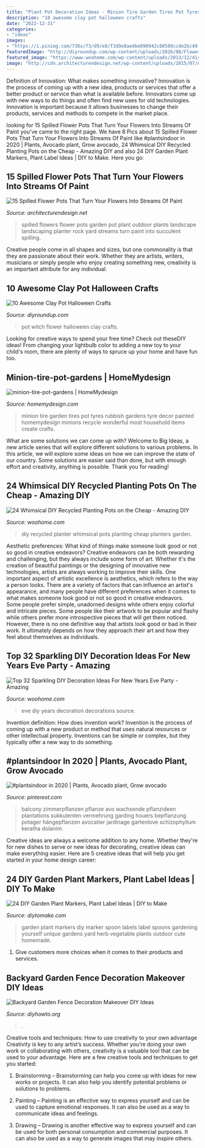 ```yaml
---
title: "Plant Pot Decoration Ideas - Minion Tire Garden Tires Pot Tyres Rubbish Gardens Tyre Decor Painted Homemydesign Minions Recycle Wonderful Most Household Items Create Crafts"
description: "10 awesome clay pot halloween crafts"
date: "2022-12-31"
categories:
- "ideas"
images:
- "https://i.pinimg.com/736x/f3/d9/e8/f3d9e8ae4be090942c00589ccde2bc49.jpg"
featuredImage: "http://diyroundup.com/wp-content/uploads/2016/08/Flower-Pot-Witch.jpg"
featured_image: "https://www.woohome.com/wp-content/uploads/2013/12/diy-new-year-eve-decorations-21-2.jpg"
image: "http://cdn.architecturendesign.net/wp-content/uploads/2015/07/AD-Spilled-Flowers-Garden-Ideas-07.jpg"
---
```



Definition of Innovation: What makes something innovative?
Innovation is the process of coming up with a new idea, products or services that offer a better product or service than what is available before. Innovators come up with new ways to do things and often find new uses for old technologies. Innovation is important because it allows businesses to change their products, services and methods to compete in the market place.

	

		
looking for 15 Spilled Flower Pots That Turn Your Flowers Into Streams Of Paint you've came to the right page. We have 8 Pics about 15 Spilled Flower Pots That Turn Your Flowers Into Streams Of Paint like #plantsindoor in 2020 | Plants, Avocado plant, Grow avocado, 24 Whimsical DIY Recycled Planting Pots on the Cheap - Amazing DIY and also 24 DIY Garden Plant Markers, Plant Label Ideas | DIY to Make. Here you go:
		
    
## 15 Spilled Flower Pots That Turn Your Flowers Into Streams Of Paint

<img loading=lazy src="http://cdn.architecturendesign.net/wp-content/uploads/2015/07/AD-Spilled-Flowers-Garden-Ideas-07.jpg" onerror="this.onerror=null;this.src='https://tse1.mm.bing.net/th?id=OIP.0Qu9kxfh1NReD36BZ6FILAHaJ3&amp;pid=15.1';" alt="15 Spilled Flower Pots That Turn Your Flowers Into Streams Of Paint">

_Source: architecturendesign.net_

>spilled flowers flower pots garden pot plant outdoor plants landscape landscaping planter rock yard streams turn paint into succulent spilling. 

	

Creative people come in all shapes and sizes, but one commonality is that they are passionate about their work. Whether they are artists, writers, musicians or simply people who enjoy creating something new, creativity is an important attribute for any individual.

    
## 10 Awesome Clay Pot Halloween Crafts

<img loading=lazy src="http://diyroundup.com/wp-content/uploads/2016/08/Flower-Pot-Witch.jpg" onerror="this.onerror=null;this.src='https://tse1.mm.bing.net/th?id=OIP.cENhLCvzexAri304cTXY2QHaJ6&amp;pid=15.1';" alt="10 Awesome Clay Pot Halloween Crafts">

_Source: diyroundup.com_

>pot witch flower halloween clay crafts. 

	

Looking for creative ways to spend your free time? Check out theseDIY ideas! From changing your lightbulb color to adding a new toy to your child's room, there are plenty of ways to spruce up your home and have fun too.

    
## Minion-tire-pot-gardens | HomeMydesign

<img loading=lazy src="https://homemydesign.com/wp-content/uploads/2015/08/minion-tire-pot-gardens.jpg" onerror="this.onerror=null;this.src='https://tse1.mm.bing.net/th?id=OIP.oV_yWJ4C2wM6u-dbU_hJ3wHaK0&amp;pid=15.1';" alt="minion-tire-pot-gardens | HomeMydesign">

_Source: homemydesign.com_

>minion tire garden tires pot tyres rubbish gardens tyre decor painted homemydesign minions recycle wonderful most household items create crafts. 

	

What are some solutions we can come up with?
Welcome to Big Ideas, a new article series that will explore different solutions to various problems. In this article, we will explore some ideas on how we can improve the state of our country. Some solutions are easier said than done, but with enough effort and creativity, anything is possible. Thank you for reading!

    
## 24 Whimsical DIY Recycled Planting Pots On The Cheap - Amazing DIY

<img loading=lazy src="http://www.woohome.com/wp-content/uploads/2014/06/diy-recycled-planter-ideas-9.jpg" onerror="this.onerror=null;this.src='https://tse3.mm.bing.net/th?id=OIP.GCpu-7mPnTEDtD2GeUdipwHaLH&amp;pid=15.1';" alt="24 Whimsical DIY Recycled Planting Pots on the Cheap - Amazing DIY">

_Source: woohome.com_

>diy recycled planter whimsical pots planting cheap planters garden. 

	

Aesthetic preferences: What kind of things make someone look good or not so good in creative endeavors?
Creative endeavors can be both rewarding and challenging, but they always include some form of art. Whether it's the creation of beautiful paintings or the designing of innovative new technologies, artists are always working to improve their skills. One important aspect of artistic excellence is aesthetics, which refers to the way a person looks. There are a variety of factors that can influence an artist's appearance, and many people have different preferences when it comes to what makes someone look good or not so good in creative endeavors. Some people prefer simple, unadorned designs while others enjoy colorful and intricate pieces. Some people like their artwork to be popular and flashy while others prefer more introspective pieces that will get them noticed. However, there is no one definitive way that artists look good or bad in their work. It ultimately depends on how they approach their art and how they feel about themselves as individuals.

    
## Top 32 Sparkling DIY Decoration Ideas For New Years Eve Party - Amazing

<img loading=lazy src="https://www.woohome.com/wp-content/uploads/2013/12/diy-new-year-eve-decorations-21-2.jpg" onerror="this.onerror=null;this.src='https://tse4.mm.bing.net/th?id=OIP.f8hsdleHANwB8YE46GU2bgHaLE&amp;pid=15.1';" alt="Top 32 Sparkling DIY Decoration Ideas For New Years Eve Party - Amazing">

_Source: woohome.com_

>eve diy years decoration decorations source. 

	

Invention definition: How does invention work?
Invention is the process of coming up with a new product or method that uses natural resources or other intellectual property. Inventions can be simple or complex, but they typically offer a new way to do something.

    
## #plantsindoor In 2020 | Plants, Avocado Plant, Grow Avocado

<img loading=lazy src="https://i.pinimg.com/736x/f3/d9/e8/f3d9e8ae4be090942c00589ccde2bc49.jpg" onerror="this.onerror=null;this.src='https://tse2.mm.bing.net/th?id=OIP.KdfJfREzrwwHGhUps2ve6wHaLJ&amp;pid=15.1';" alt="#plantsindoor in 2020 | Plants, Avocado plant, Grow avocado">

_Source: pinterest.com_

>balcony zimmerpflanzen pflanze avo wachsende pflanzideen plantations sukkulenten vermehrung garding houers bepflanzung potager hängepflanzen avocatier jardinage gartenlove schizophyllum keratha dolanim. 

	

Creative ideas are always a welcome addition to any home. Whether they're for new dishes to serve or new ideas for decorating, creative ideas can make everything easier. Here are 5 creative ideas that will help you get started in your home design career: 

    
## 24 DIY Garden Plant Markers, Plant Label Ideas | DIY To Make

<img loading=lazy src="http://www.diytomake.com/wp-content/uploads/2017/02/Spoon-Plant-Label-Makers.jpg" onerror="this.onerror=null;this.src='https://tse2.mm.bing.net/th?id=OIP.S7uMclyfIek84m38_X99uwHaJ4&amp;pid=15.1';" alt="24 DIY Garden Plant Markers, Plant Label Ideas | DIY to Make">

_Source: diytomake.com_

>garden plant markers diy marker spoon labels label spoons gardening yourself unique gardens yard herb vegetable plants outdoor cute homemade. 

	

1. Give customers more choices when it comes to their products and services.

    
## Backyard Garden Fence Decoration Makeover DIY Ideas

<img loading=lazy src="https://www.diyhowto.org/wp-content/uploads/DIY-Metal-Flower-Garden-Fence-Decor-20-Fence-Decoration-Makeover-DIY-Ideas-DIYHowto.jpg" onerror="this.onerror=null;this.src='https://tse2.mm.bing.net/th?id=OIP.CfBWLJtQSjk-m2t2pbmnbwHaLH&amp;pid=15.1';" alt="Backyard Garden Fence Decoration Makeover DIY Ideas">

_Source: diyhowto.org_

>. 

	

Creative tools and techniques: How to use creativity to your own advantage
Creativity is key to any artist’s success. Whether you’re doing your own work or collaborating with others, creativity is a valuable tool that can be used to your advantage. Here are a few creative tools and techniques to get you started:
1. Brainstorming – Brainstorming can help you come up with ideas for new works or projects. It can also help you identify potential problems or solutions to problems.

2. Painting – Painting is an effective way to express yourself and can be used to capture emotional responses. It can also be used as a way to communicate ideas and feelings.

3. Drawing – Drawing is another effective way to express yourself and can be used for both personal consumption and commercial purposes. It can also be used as a way to generate images that may inspire others.


